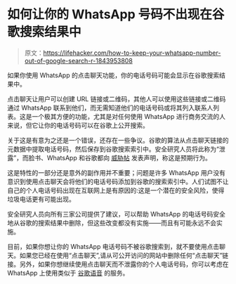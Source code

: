 # 如何让你的 WhatsApp 号码不出现在谷歌搜索结果中

> 原文：<https://lifehacker.com/how-to-keep-your-whatsapp-number-out-of-google-search-r-1843953808>

如果你使用 WhatsApp 的点击聊天功能，你的电话号码可能会显示在谷歌搜索结果中。



点击聊天让用户可以创建 URL 链接或二维码，其他人可以使用这些链接或二维码通过 WhatsApp 联系到他们，而无需知道他们的电话号码或将其列入联系人列表。这是一个极其方便的功能，尤其是对任何使用 WhatsApp 进行商务交流的人来说，但它让你的电话号码可以在谷歌上公开搜索。

关于这是有意为之还是一个错误，还存在一些争议。谷歌的算法从点击聊天链接的元数据中提取电话号码，然后保存到谷歌搜索索引中。安全研究人员将此称为“泄露”，而脸书、WhatsApp 和谷歌都向 [威胁帖](https://threatpost.com/whatsapp-phone-numbers-google-search-results/156141/) 发表声明，称这是预期行为。

这是特性的一部分还是意外的副作用并不重要；问题是许多 WhatsApp 用户没有意识到使用点击聊天会将他们的电话号码添加到谷歌的搜索索引中。人们试图不让自己的个人电话号码出现在互联网上是有原因的:这是一个潜在的安全风险，使得垃圾电话更有可能出现。

安全研究人员向所有三家公司提供了建议，可以帮助 WhatsApp 的电话号码安全地从谷歌的搜索结果中删除，但这些改变都没有实施——而且有可能永远不会实施。

目前，如果你想让你的 WhatsApp 电话号码不被谷歌搜索到，就不要使用点击聊天。如果您已经在使用“点击聊天”,请从可公开访问的网站中删除任何“点击聊天”链接。另外，如果你想继续使用点击聊天而不泄露你的个人电话号码，你可以考虑在 WhatsApp 上使用类似于 [谷歌语音](https://voice.google.com/u/0/about) 的服务。